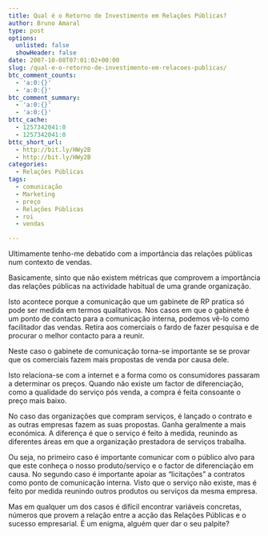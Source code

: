 ```yaml
---
title: Qual é o Retorno de Investimento em Relações Públicas?
author: Bruno Amaral
type: post
options:
  unlisted: false
  showHeader: false
date: 2007-10-08T07:01:02+00:00
slug: /qual-e-o-retorno-de-investimento-em-relacoes-publicas/
btc_comment_counts:
  - 'a:0:{}'
  - 'a:0:{}'
btc_comment_summary:
  - 'a:0:{}'
  - 'a:0:{}'
bttc_cache:
  - 1257342041:0
  - 1257342041:0
bttc_short_url:
  - http://bit.ly/HWy2B
  - http://bit.ly/HWy2B
categories:
  - Relações Públicas
tags:
  - comunicação
  - Marketing
  - preço
  - Relações Públicas
  - roi
  - vendas

---
```

Ultimamente tenho-me debatido com a importância das relações públicas num contexto de vendas.

Basicamente, sinto que não existem métricas que comprovem a importância das relações públicas na actividade habitual de uma grande organização.

Isto acontece porque a comunicação que um gabinete de RP pratica só pode ser medida em termos qualitativos. Nos casos em que o gabinete é um ponto de contacto para a comunicação interna, podemos vê-lo como facilitador das vendas. Retira aos comerciais o fardo de fazer pesquisa e de procurar o melhor contacto para a reunir.

Neste caso o gabinete de comunicação torna-se importante se se provar que os comerciais fazem mais propostas de venda por causa dele.

Isto relaciona-se com a internet e a forma como os consumidores passaram a determinar os preços. Quando não existe um factor de diferenciação, como a qualidade do serviço pós venda, a compra é feita consoante o preço mais baixo.

No caso das organizações que compram serviços, é lançado o contrato e as outras empresas fazem as suas propostas. Ganha geralmente a mais económica. A diferença é que o serviço é feito à medida, reunindo as diferentes áreas em que a organização prestadora de serviços trabalha.

Ou seja, no primeiro caso é importante comunicar com o público alvo para que este conheça o nosso produto/serviço e o factor de diferenciação em causa. No segundo caso é importante apoiar as &#8220;licitações&#8221; a contratos como ponto de comunicação interna. Visto que o serviço não existe, mas é feito por medida reunindo outros produtos ou serviços da mesma empresa.

Mas em qualquer um dos casos é difícil encontrar variáveis concretas, números que provem a relação entre a acção das Relações Públicas e o sucesso empresarial. É um enigma, alguém quer dar o seu palpite?
